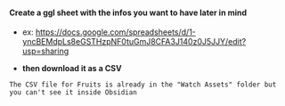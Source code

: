 #### Create a ggl sheet with the infos you want to have later in mind
- ex: https://docs.google.com/spreadsheets/d/1-yncBEMdpLs8eGSTHzpNF0tuGmJ8CFA3J140z0J5JJY/edit?usp=sharing

- **then download it as a CSV** 
```
The CSV file for Fruits is already in the "Watch Assets" folder but you can't see it inside Obsidian
```